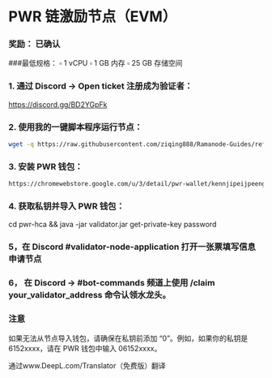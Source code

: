 # PWR 链激励节点（EVM）

### 奖励： 已确认

###最低规格：
▫️ 1 vCPU
▫️ 1 GB 内存
▫️ 25 GB 存储空间

### 1. 通过 Discord -> Open ticket 注册成为验证者：
https://discord.gg/BD2YGpFk

### 2. 使用我的一键脚本程序运行节点：
 ```bash
wget -q https://raw.githubusercontent.com/ziqing888/Ramanode-Guides/refs/heads/main/PWR.sh -O PWR.sh && chmod +x PWR.sh && ./PWR.sh
   ```

### 3. 安装 PWR 钱包：  
  ```bash
https://chromewebstore.google.com/u/3/detail/pwr-wallet/kennjipeijpeengjlogfdjkiiadhbmjl
   ```
### 4. 获取私钥并导入 PWR 钱包：
cd pwr-hca && java -jar validator.jar get-private-key password
### 5，在 Discord #validator-node-application 打开一张票填写信息申请节点

### 6， 在 Discord -> #bot-commands 频道上使用 /claim your_validator_address 命令认领水龙头。


### 注意
如果无法从节点导入钱包，请确保在私钥前添加 “0”。例如，如果你的私钥是 6152xxxx，请在 PWR 钱包中输入 06152xxxx。

通过www.DeepL.com/Translator（免费版）翻译
